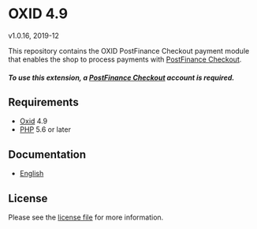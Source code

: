 # OXID 4.9

v1.0.16, 2019-12

This repository contains the OXID  PostFinance Checkout payment module that enables the shop to process payments with [PostFinance Checkout](https://www.postfinance.ch/checkout).

##### To use this extension, a [PostFinance Checkout](https://www.postfinance.ch/checkout) account is required.

## Requirements

* [Oxid](https://www.oxid-esales.com/) 4.9
* [PHP](http://php.net/) 5.6 or later

## Documentation

* [English](https://plugin-documentation.postfinance-checkout.ch/pfpayments/oxid-4.9/1.0.16/docs/en/documentation.html)

## License

Please see the [license file](https://github.com/pfpayments/oxid-4.9/blob/1.0.16/LICENSE) for more information.
